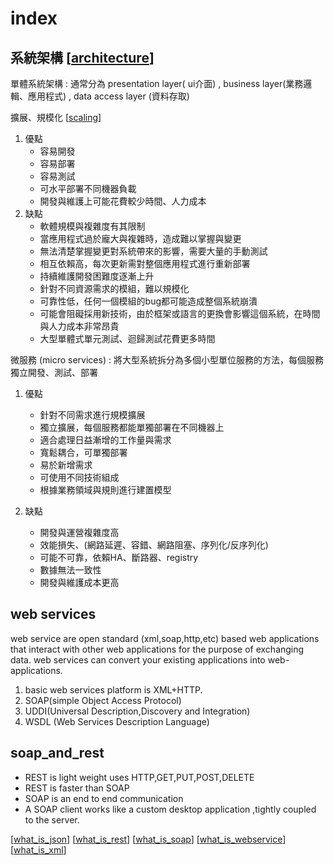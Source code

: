 # index 

## 系統架構 [[architecture]]

單體系統架構 : 通常分為 presentation layer( ui介面) , business layer(業務邏輯、應用程式) , data access layer (資料存取)

擴展、規模化 [[scaling]]

1. 優點 
    - 容易開發
    - 容易部署
    - 容易測試
    - 可水平部署不同機器負載
    - 開發與維護上可能花費較少時間、人力成本
2. 缺點
    - 軟體規模與複雜度有其限制
    - 當應用程式過於龐大與複雜時，造成難以掌握與變更
    - 無法清楚掌握變更對系統帶來的影響，需要大量的手動測試
    - 相互依賴高，每次更新需對整個應用程式進行重新部署
    - 持續維護開發困難度逐漸上升
    - 針對不同資源需求的模組，難以規模化
    - 可靠性低，任何一個模組的bug都可能造成整個系統崩潰
    - 可能會阻礙採用新技術，由於框架或語言的更換會影響這個系統，在時間與人力成本非常昂貴
    - 大型單體式單元測試、迴歸測試花費更多時間

微服務 (micro services) : 將大型系統拆分為多個小型單位服務的方法，每個服務獨立開發、測試、部署

1. 優點
    - 針對不同需求進行規模擴展
    - 獨立擴展，每個服務都能單獨部署在不同機器上
    - 適合處理日益漸增的工作量與需求
    - 寬鬆耦合，可單獨部署
    - 易於新增需求
    - 可使用不同技術組成
    - 根據業務領域與規則進行建置模型

2. 缺點
    - 開發與運營複雜度高
    - 效能損失、(網路延遲、容錯、網路阻塞、序列化/反序列化)
    - 可能不可靠，依賴HA、斷路器、registry
    - 數據無法一致性
    - 開發與維護成本更高

## web services
web service are open standard (xml,soap,http,etc) based web applications that interact with other web applications for the purpose of exchanging data. web services can convert your existing applications into web-applications.

1. basic web services platform is XML+HTTP.
2. SOAP(simple Object Access Protocol)
3. UDDI(Universal Description,Discovery and Integration)
4. WSDL (Web Services Description Language) 

## soap_and_rest

- REST is light weight uses HTTP,GET,PUT,POST,DELETE
- REST is faster than SOAP
- SOAP is an end to end communication
- A SOAP client works like a custom desktop application ,tightly coupled to the server.

[[what_is_json]]
[[what_is_rest]]
[[what_is_soap]]
[[what_is_webservice]]
[[what_is_xml]]


[//begin]: # "Autogenerated link references for markdown compatibility"
[architecture]: architecture.md "architecture"
[scaling]: scaling.md "scaling"
[what_is_json]: what_is_json.md "what_is_json"
[what_is_rest]: what_is_rest.md "REST"
[what_is_soap]: what_is_soap.md "what_is_soap"
[what_is_webservice]: what_is_webservice.md "what is web service"
[what_is_xml]: what_is_xml.md "what_is_xml"
[//end]: # "Autogenerated link references"